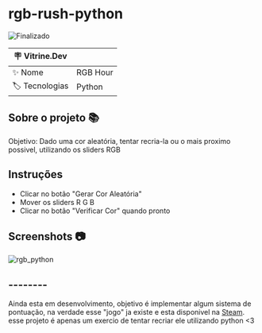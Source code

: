 # rgb-rush-python

![Finalizado](http://img.shields.io/static/v1?label=STATUS&message=EM%20DESENVOLVIMENTO&color=GREEN&style=for-the-badge)

| :placard: Vitrine.Dev |     |
| -------------         | --- |
| :sparkles: Nome       | RGB Hour
| :label: Tecnologias   | Python

<!-- Capa da Vitrine.dev-->

## Sobre o projeto 📚

<p>
  Objetivo: Dado uma cor aleatória, tentar recria-la ou o mais proximo possivel, utilizando os sliders RGB 
</p>

## Instruções

- Clicar no botão "Gerar Cor Aleatória"
- Mover os sliders R G B
- Clicar no botão "Verificar Cor" quando pronto

## Screenshots 📷
![rgb_python](https://github.com/wesleyfuchs/rgb-rush-python/assets/55562529/898c765d-6818-43bf-b723-6c0c897e25a0)

## --------

Ainda esta em desenvolvimento, objetivo é implementar algum sistema de pontuação, na verdade esse "jogo" ja existe e esta disponivel na [Steam](https://store.steampowered.com/app/1952760/RGB_Rush/). </br>
esse projeto é apenas um exercio de tentar recriar ele utilizando python <3
